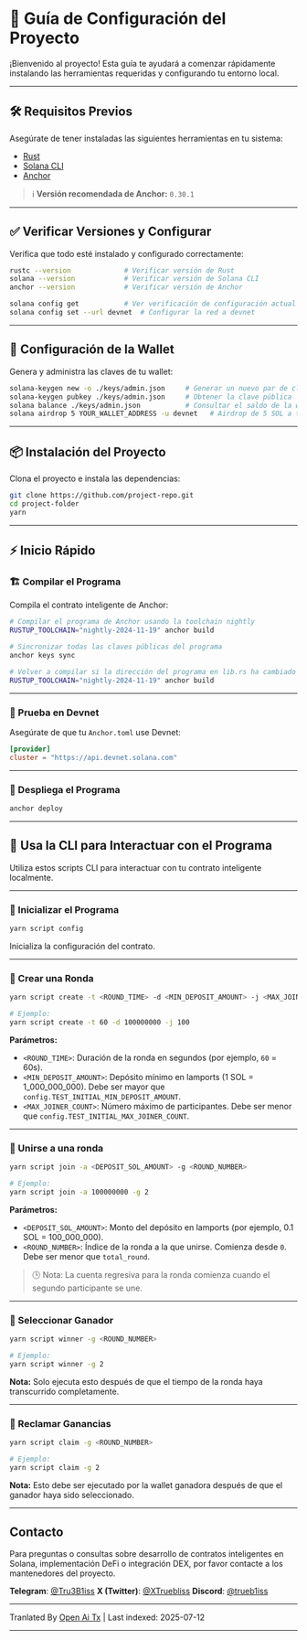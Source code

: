 # 🎯 Guía de Configuración del Proyecto

¡Bienvenido al proyecto! Esta guía te ayudará a comenzar rápidamente instalando las herramientas requeridas y configurando tu entorno local.

---

## 🛠️ Requisitos Previos

Asegúrate de tener instaladas las siguientes herramientas en tu sistema:

- [Rust](https://www.rust-lang.org/tools/install)
- [Solana CLI](https://docs.solana.com/cli/install-solana-cli-tools)
- [Anchor](https://anchor-lang.com/docs/installation)

> ℹ️ **Versión recomendada de Anchor:** `0.30.1`

---

## ✅ Verificar Versiones y Configurar

Verifica que todo esté instalado y configurado correctamente:

```bash
rustc --version             # Verificar versión de Rust
solana --version            # Verificar versión de Solana CLI
anchor --version            # Verificar versión de Anchor

solana config get           # Ver verificación de configuración actual de Solana
solana config set --url devnet  # Configurar la red a devnet
```
---

## 🔐 Configuración de la Wallet

Genera y administra las claves de tu wallet:

```bash
solana-keygen new -o ./keys/admin.json     # Generar un nuevo par de claves
solana-keygen pubkey ./keys/admin.json     # Obtener la clave pública
solana balance ./keys/admin.json           # Consultar el saldo de la wallet
solana airdrop 5 YOUR_WALLET_ADDRESS -u devnet   # Airdrop de 5 SOL a tu wallet
```

---

## 📦 Instalación del Proyecto

Clona el proyecto e instala las dependencias:

```bash
git clone https://github.com/project-repo.git
cd project-folder
yarn
```
---

## ⚡ Inicio Rápido

### 🏗️ Compilar el Programa

Compila el contrato inteligente de Anchor:

```bash
# Compilar el programa de Anchor usando la toolchain nightly
RUSTUP_TOOLCHAIN="nightly-2024-11-19" anchor build

# Sincronizar todas las claves públicas del programa
anchor keys sync

# Volver a compilar si la dirección del programa en lib.rs ha cambiado
RUSTUP_TOOLCHAIN="nightly-2024-11-19" anchor build
```

---
### 🧪 Prueba en Devnet

Asegúrate de que tu `Anchor.toml` use Devnet:

```toml
[provider]
cluster = "https://api.devnet.solana.com"
```

---

### 🚀 Despliega el Programa

```bash
anchor deploy
```

---

## 🧪 Usa la CLI para Interactuar con el Programa
Utiliza estos scripts CLI para interactuar con tu contrato inteligente localmente.

---

### 🔹 Inicializar el Programa

```bash
yarn script config
```

Inicializa la configuración del contrato.

---

### 🔹 Crear una Ronda

```bash
yarn script create -t <ROUND_TIME> -d <MIN_DEPOSIT_AMOUNT> -j <MAX_JOINER_COUNT>

# Ejemplo:
yarn script create -t 60 -d 100000000 -j 100
```

**Parámetros:**

- `<ROUND_TIME>`: Duración de la ronda en segundos (por ejemplo, `60` = 60s).
- `<MIN_DEPOSIT_AMOUNT>`: Depósito mínimo en lamports (1 SOL = 1_000_000_000). Debe ser mayor que `config.TEST_INITIAL_MIN_DEPOSIT_AMOUNT`.
- `<MAX_JOINER_COUNT>`: Número máximo de participantes. Debe ser menor que `config.TEST_INITIAL_MAX_JOINER_COUNT`.

---

### 🔹 Unirse a una ronda

```bash
yarn script join -a <DEPOSIT_SOL_AMOUNT> -g <ROUND_NUMBER>

# Ejemplo:
yarn script join -a 100000000 -g 2
```
**Parámetros:**

- `<DEPOSIT_SOL_AMOUNT>`: Monto del depósito en lamports (por ejemplo, 0.1 SOL = 100_000_000).
- `<ROUND_NUMBER>`: Índice de la ronda a la que unirse. Comienza desde `0`. Debe ser menor que `total_round`.

> 🕒 Nota: La cuenta regresiva para la ronda comienza cuando el segundo participante se une.

---

### 🔹 Seleccionar Ganador

```bash
yarn script winner -g <ROUND_NUMBER>

# Ejemplo:
yarn script winner -g 2
```

**Nota:** Solo ejecuta esto después de que el tiempo de la ronda haya transcurrido completamente.

---
### 🔹 Reclamar Ganancias

```bash
yarn script claim -g <ROUND_NUMBER>

# Ejemplo:
yarn script claim -g 2
```

**Nota:** Esto debe ser ejecutado por la wallet ganadora después de que el ganador haya sido seleccionado.

---

## Contacto

Para preguntas o consultas sobre desarrollo de contratos inteligentes en Solana, implementación DeFi o integración DEX, por favor contacte a los mantenedores del proyecto.

**Telegram**: [@Tru3B1iss](https://t.me/Tru3B1iss)
**X (Twitter)**: [@XTruebliss](https://x.com/XTruebliss)
**Discord**: [@trueb1iss](https://discord.com/users/1274339638668038187)

---

Tranlated By [Open Ai Tx](https://github.com/OpenAiTx/OpenAiTx) | Last indexed: 2025-07-12

---